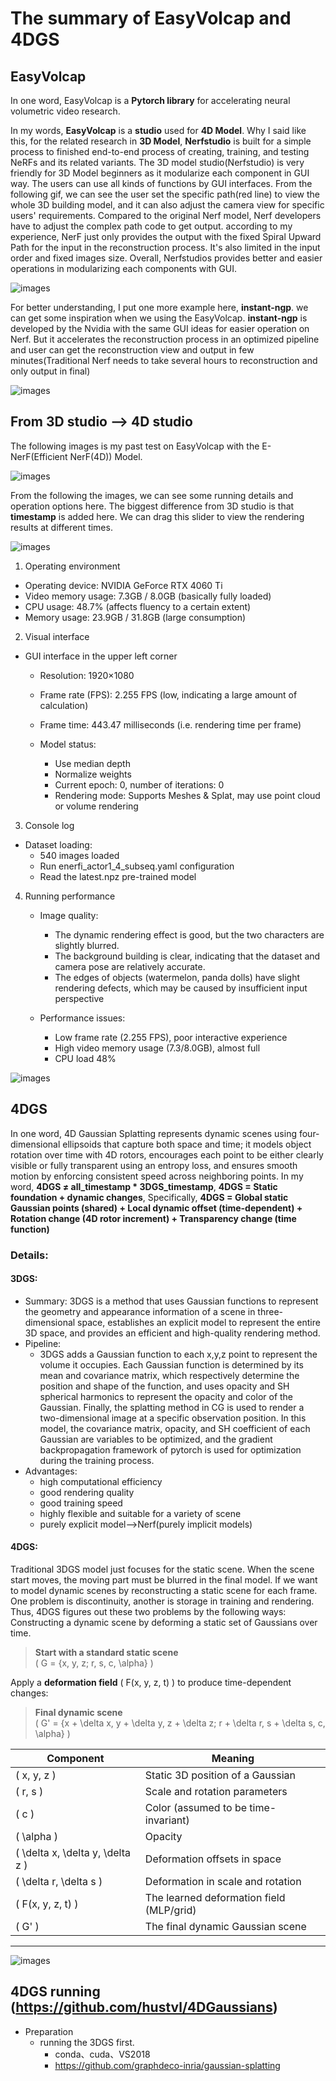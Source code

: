 # The summary of EasyVolcap and 4DGS
## EasyVolcap 
In one word, EasyVolcap is a __Pytorch library__ for accelerating neural volumetric video research. 

In my words, __EasyVolcap__ is a __studio__ used for __4D Model__. Why I said like this, for the related research in __3D Model__, __Nerfstudio__ is built for a simple process to finished end-to-end process of creating, training, and testing NeRFs and its related variants. The 3D model studio(Nerfstudio) is very friendly for 3D Model beginners as it modularize each component in GUI way. The users can use all kinds of functions by GUI interfaces. From the following gif, we can see the user set the specific path(red line) to view the whole 3D building model, and it can also adjust the camera view for specific users' requirements. Compared to the original Nerf model, Nerf developers have to adjust the complex path code to get output. according to my experience, NerF just only provides the output with the fixed Spiral Upward Path for the input in the reconstruction process. It's also limited in the input order and fixed images size. Overall, Nerfstudios provides better and easier operations in modularizing each components with GUI.

![images](nerfstudio.gif "nerf_studio") 

For better understanding, I put one more example here, __instant-ngp__. we can get some inspiration when we using the EasyVolcap. __instant-ngp__ is developed by the Nvidia with the same GUI ideas for easier operation on Nerf. But it accelerates the reconstruction process in an optimized pipeline and user can get the reconstruction view and output in few minutes(Traditional Nerf needs to take several hours to reconstruction and only output in final) 

![images](instant-ngp.png "instant-ngp")

## From 3D studio --> 4D studio
The following images is my past test on EasyVolcap with the E-NerF(Efficient NerF(4D)) Model.

![images](EasyVolcap.png "EasyVolcap")

From the following the images, we can see some running details and operation options here. The biggest difference from 3D studio is that __timestamp__ is added here. We can drag this slider to view the rendering results at different times.

![images](EasyVolcap_OperationBoard.png "EasyVolcap")

1. Operating environment
+ Operating device: NVIDIA GeForce RTX 4060 Ti
+ Video memory usage: 7.3GB / 8.0GB (basically fully loaded)
+ CPU usage: 48.7% (affects fluency to a certain extent)
+ Memory usage: 23.9GB / 31.8GB (large consumption)

2. Visual interface
+ GUI interface in the upper left corner
  + Resolution: 1920×1080
  + Frame rate (FPS): 2.255 FPS (low, indicating a large amount of calculation)
  + Frame time: 443.47 milliseconds (i.e. rendering time per frame)

  + Model status:
    + Use median depth
    + Normalize weights
    + Current epoch: 0, number of iterations: 0
    + Rendering mode: Supports Meshes & Splat, may use point cloud or volume rendering

3. Console log
+ Dataset loading:
  + 540 images loaded
  + Run enerfi_actor1_4_subseq.yaml configuration
  + Read the latest.npz pre-trained model

4. Running performance
   + Image quality:
     + The dynamic rendering effect is good, but the two characters are slightly blurred.
     + The background building is clear, indicating that the dataset and camera pose are relatively accurate.
     + The edges of objects (watermelon, panda dolls) have slight rendering defects, which may be caused by insufficient input perspective

   + Performance issues:
     + Low frame rate (2.255 FPS), poor interactive experience
     + High video memory usage (7.3/8.0GB), almost full
     + CPU load 48%
  
![images](EasyVolcap_runing.png "Easyvolcap_running")

## 4DGS
In one word, 4D Gaussian Splatting represents dynamic scenes using four-dimensional ellipsoids that capture both space and time; it models object rotation over time with 4D rotors, encourages each point to be either clearly visible or fully transparent using an entropy loss, and ensures smooth motion by enforcing consistent speed across neighboring points.
In my word, __4DGS $\neq$ all_timestamp * 3DGS_timestamp__, __4DGS = Static foundation + dynamic changes__, Specifically, __4DGS = Global static Gaussian points (shared) + Local dynamic offset (time-dependent) + Rotation change (4D rotor increment) + Transparency change (time function)__

### Details:
#### 3DGS:
+ Summary: 3DGS is a method that uses Gaussian functions to represent the geometry and appearance information of a scene in three-dimensional space, establishes an explicit model to represent the entire 3D space, and provides an efficient and high-quality rendering method. 
+ Pipeline:
  + 3DGS adds a Gaussian function to each x,y,z point to represent the volume it occupies. Each Gaussian function is determined by its mean and covariance matrix, which respectively determine the position and shape of the function, and uses opacity and SH spherical harmonics to represent the opacity and color of the Gaussian. Finally, the splatting method in CG is used to render a two-dimensional image at a specific observation position. In this model, the covariance matrix, opacity, and SH coefficient of each Gaussian are variables to be optimized, and the gradient backpropagation framework of pytorch is used for optimization during the training process.
+ Advantages:
  + high computational efficiency 
  + good rendering quality
  + good training speed
  + highly flexible and suitable for a variety of scene
  + purely explicit model-->Nerf(purely implicit models)
#### 4DGS:
Traditional 3DGS model just focuses for the static scene. When the scene start moves, the moving part must be blurred in the final model. If we want to model dynamic scenes by reconstructing a static scene for each frame. One problem is discontinuity, another is storage in training and rendering. Thus, 4DGS figures out these two problems by the following ways: Constructing a dynamic scene by deforming a static set of Gaussians over time.


> **Start with a standard static scene**  
> \( G = \{x, y, z; r, s, c, \alpha\} \)

Apply a **deformation field** \( F(x, y, z, t) \) to produce time-dependent changes:

> **Final dynamic scene**  
> \( G' = \{x + \delta x, y + \delta y, z + \delta z; r + \delta r, s + \delta s, c, \alpha\} \)


| Component               | Meaning                                 |
|------------------------|------------------------------------------|
| \( x, y, z \)          | Static 3D position of a Gaussian         |
| \( r, s \)             | Scale and rotation parameters            |
| \( c \)                | Color (assumed to be time-invariant)     |
| \( \alpha \)           | Opacity                                  |
| \( \delta x, \delta y, \delta z \) | Deformation offsets in space        |
| \( \delta r, \delta s \)         | Deformation in scale and rotation   |
| \( F(x, y, z, t) \)    | The learned deformation field (MLP/grid) |
| \( G' \)               | The final dynamic Gaussian scene         |

---

![images](4DGS_pipeline.jpg "Easyvolcap_running")

## 4DGS running (https://github.com/hustvl/4DGaussians)
+ Preparation
  + running the 3DGS first.
    + conda、cuda、VS2018
    + https://github.com/graphdeco-inria/gaussian-splatting
